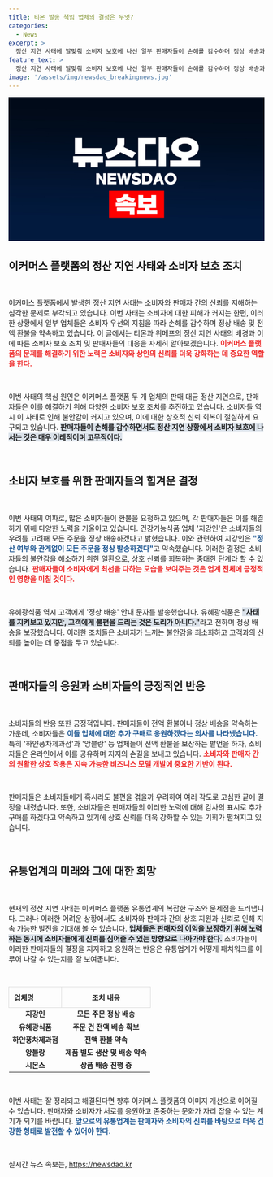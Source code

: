 ```yaml
---
title: 티몬 발송 책임 업체의 결정은 무엇?
categories:
  - News
excerpt: >
  정산 지연 사태에 발맞춰 소비자 보호에 나선 일부 판매자들이 손해를 감수하며 정상 배송과 전액 환불을 약속했다. 이들 업체에 대한 응원 구매가 이어지며 소비자들의 관심이 집중되고 있다.
feature_text: >
  정산 지연 사태에 발맞춰 소비자 보호에 나선 일부 판매자들이 손해를 감수하며 정상 배송과 전액 환불을 약속했다. 이들 업체에 대한 응원 구매가 이어지며 소비자들의 관심이 집중되고 있다.
image: '/assets/img/newsdao_breakingnews.jpg'
---
```


<p><img src="/assets/img/newsdao_breakingnews.jpg" alt="ontimetimes 속보" /></p>

<h2 data-ke-size="size26">이커머스 플랫폼의 정산 지연 사태와 소비자 보호 조치</h2>

<p data-ke-size="size16">&nbsp;</p>

<p>이커머스 플랫폼에서 발생한 정산 지연 사태는 소비자와 판매자 간의 신뢰를 저해하는 심각한 문제로 부각되고 있습니다. 이번 사태는 소비자에 대한 피해가 커지는 한편, 이러한 상황에서 일부 업체들은 소비자 우선의 지침을 따라 손해를 감수하며 정상 배송 및 전액 환불을 약속하고 있습니다. 이 글에서는 티몬과 위메프의 정산 지연 사태의 배경과 이에 따른 소비자 보호 조치 및 판매자들의 대응을 자세히 알아보겠습니다. <b><span style="color: #ee2323;">이커머스 플랫폼의 문제를 해결하기 위한 노력은 소비자와 상인의 신뢰를 더욱 강화하는 데 중요한 역할을 한다.</span></b></p>

<p data-ke-size="size16">&nbsp;</p>

<p>이번 사태의 핵심 원인은 이커머스 플랫폼 두 개 업체의 판매 대금 정산 지연으로, 판매자들은 이를 해결하기 위해 다양한 소비자 보호 조치를 추진하고 있습니다. 소비자들 역시 이 사태로 인해 불안감이 커지고 있으며, 이에 대한 상호적 신뢰 회복이 절실하게 요구되고 있습니다. <b><span style="background-color: #21538527;">판매자들이 손해를 감수하면서도 정산 지연 상황에서 소비자 보호에 나서는 것은 매우 이례적이며 고무적이다.</span></b></p>

<p data-ke-size="size16">&nbsp;</p>

<h2 data-ke-size="size26">소비자 보호를 위한 판매자들의 힘겨운 결정</h2>

<p data-ke-size="size16">&nbsp;</p>

<p>이번 사태의 여파로, 많은 소비자들이 환불을 요청하고 있으며, 각 판매자들은 이를 해결하기 위해 다양한 노력을 기울이고 있습니다. 건강기능식품 업체 '지강인'은 소비자들의 우려를 고려해 모든 주문을 정상 배송하겠다고 밝혔습니다. 이와 관련하여 지강인은 <b><span style="color: #1a5490;">"정산 여부와 관계없이 모든 주문을 정상 발송하겠다"</span></b>고 약속했습니다. 이러한 결정은 소비자들의 불안감을 해소하기 위한 일환으로, 상호 신뢰를 회복하는 중대한 단계라 할 수 있습니다. <b><span style="color: #ee2323;">판매자들이 소비자에게 최선을 다하는 모습을 보여주는 것은 업계 전체에 긍정적인 영향을 미칠 것이다.</span></b></p>

<p data-ke-size="size16">&nbsp;</p>

<p>유혜광식품 역시 고객에게 '정상 배송' 안내 문자를 발송했습니다. 유혜광식품은 <b><span style="background-color: #21538527;">"사태를 지켜보고 있지만, 고객에게 불편을 드리는 것은 도리가 아니다."</span></b>라고 전하며 정상 배송을 보장했습니다. 이러한 조치들은 소비자가 느끼는 불안감을 최소화하고 고객과의 신뢰를 높이는 데 중점을 두고 있습니다. </p>

<p data-ke-size="size16">&nbsp;</p>

<h2 data-ke-size="size26">판매자들의 응원과 소비자들의 긍정적인 반응</h2>

<p data-ke-size="size16">&nbsp;</p>

<p>소비자들의 반응 또한 긍정적입니다. 판매자들이 전액 환불이나 정상 배송을 약속하는 가운데, 소비자들은 <b><span style="color: #1a5490;">이들 업체에 대한 추가 구매로 응원하겠다는 의사를 나타냈습니다.</span></b> 특히 '하얀풍차제과점'과 '앙블랑' 등 업체들이 전액 환불을 보장하는 발언을 하자, 소비자들은 온라인에서 이를 공유하며 지지의 손길을 보내고 있습니다. <b><span style="color: #ee2323;">소비자와 판매자 간의 원활한 상호 작용은 지속 가능한 비즈니스 모델 개발에 중요한 기반이 된다.</span></b></p>

<p data-ke-size="size16">&nbsp;</p>

<p>판매자들은 소비자들에게 혹시라도 불편을 겪을까 우려하여 여러 각도로 고심한 끝에 결정을 내렸습니다. 또한, 소비자들은 판매자들의 이러한 노력에 대해 감사의 표시로 추가 구매를 하겠다고 약속하고 있기에 상호 신뢰를 더욱 강화할 수 있는 기회가 펼쳐지고 있습니다.</p>

<p data-ke-size="size16">&nbsp;</p>

<h2 data-ke-size="size26">유통업계의 미래와 그에 대한 희망</h2>

<p data-ke-size="size16">&nbsp;</p>

<p>현재의 정산 지연 사태는 이커머스 플랫폼 유통업계의 복잡한 구조와 문제점을 드러냅니다. 그러나 이러한 어려운 상황에서도 소비자와 판매자 간의 상호 지원과 신뢰로 인해 지속 가능한 발전을 기대해 볼 수 있습니다. <b><span style="background-color: #21538527;">업체들은 판매자의 이익을 보장하기 위해 노력하는 동시에 소비자들에게 신뢰를 심어줄 수 있는 방향으로 나아가야 한다.</span></b> 소비자들이 이러한 판매자들의 결정을 지지하고 응원하는 반응은 유통업계가 어떻게 패치워크를 이루어 나갈 수 있는지를 잘 보여줍니다.</p>

<p data-ke-size="size16">&nbsp;</p>

<table style="width: 100%; border-collapse: collapse;">
  <tr>
    <th style="text-align: left; padding: 10px; border: 1px solid #ddd;">업체명</th>
    <th style="text-align: center; padding: 10px; border: 1px solid #ddd;">조치 내용</th>
  </tr>
  <tr>
    <td style="text-align: center; height: 17px;"><b>지강인</b></td>
    <td style="text-align: center; height: 17px;"><b>모든 주문 정상 배송</b></td>
  </tr>
  <tr>
    <td style="text-align: center; height: 17px;"><b>유혜광식품</b></td>
    <td style="text-align: center; height: 17px;"><b>주문 건 전액 배송 확보</b></td>
  </tr>
  <tr>
    <td style="text-align: center; height: 17px;"><b>하얀풍차제과점</b></td>
    <td style="text-align: center; height: 17px;"><b>전액 환불 약속</b></td>
  </tr>
  <tr>
    <td style="text-align: center; height: 17px;"><b>앙블랑</b></td>
    <td style="text-align: center; height: 17px;"><b>제품 별도 생산 및 배송 약속</b></td>
  </tr>
  <tr>
    <td style="text-align: center; height: 17px;"><b>시몬스</b></td>
    <td style="text-align: center; height: 17px;"><b>상품 배송 진행 중</b></td>
  </tr>
</table>

<p data-ke-size="size16">&nbsp;</p>

<p>이번 사태는 잘 정리되고 해결된다면 향후 이커머스 플랫폼의 이미지 개선으로 이어질 수 있습니다. 판매자와 소비자가 서로를 응원하고 존중하는 문화가 자리 잡을 수 있는 계기가 되기를 바랍니다. <b><span style="color: #1a5490;">앞으로의 유통업계는 판매자와 소비자의 신뢰를 바탕으로 더욱 건강한 형태로 발전할 수 있어야 한다.</span></b></p>

<p data-ke-size="size16">&nbsp;</p>
실시간 뉴스 속보는, <a href="https://newsdao.kr" rel="dofollow">https://newsdao.kr</a>


